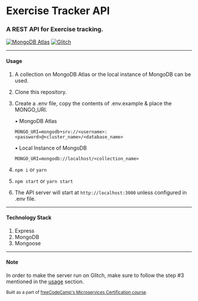 # Exercise Tracker API

### A REST API for Exercise tracking.

[![MongoDB Atlas](https://img.shields.io/badge/Database-MongoDB%20Atlas-brightgreen?style=for-the-badge&logo=mongodb&color=14aa50)](https://www.mongodb.com/cloud/atlas)
[![Glitch](https://img.shields.io/badge/Remix-Glitch-ff8177?style=for-the-badge&logo=glitch)](https://glitch.com/edit/#!/remix/clone-from-repo?&REPO_URL=https://github.com/code-plus-coffee/exercise-tracker-api.git)

---

#### Usage

1. A collection on MongoDB Atlas or the local instance of MongoDB can be used.
2. Clone this repository.
3. Create a .env file, copy the contents of .env.example & place the MONGO_URI.

    • MongoDB Atlas

    `MONGO_URI=mongodb+srv://<username>:<password>@<cluster_name>/<database_name>`

    • Local Instance of MongoDB

    `MONGO_URI=mongodb://localhost/<collection_name>`

4. `npm i` or `yarn`
5. `npm start` or `yarn start`
6. The API server will start at `http://localhost:3000` unless configured in .env file.

---

#### Technology Stack

1. Express
2. MongoDB
3. Mongoose

---

#### Note

In order to make the server run on Glitch, make sure to follow the step #3 mentioned in the [usage](https://github.com/code-plus-coffee/exercise-tracker-api#usage) section.

<small>Built as a part of [freeCodeCamp's Microservices Certification course](https://www.freecodecamp.org/learn/apis-and-microservices/managing-packages-with-npm/).</small>
